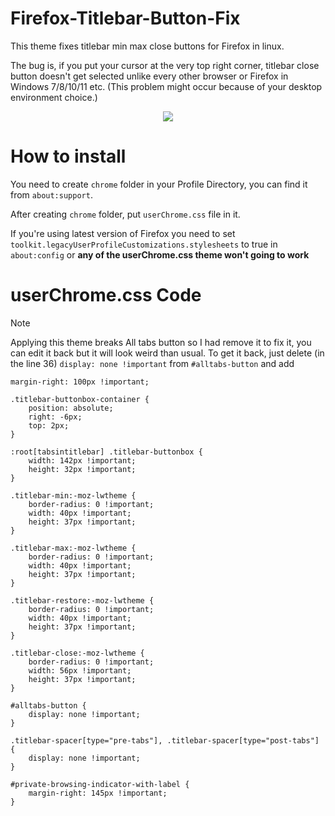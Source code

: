 # Firefox-Titlebar-Button-Fix
This theme fixes titlebar min max close buttons for Firefox in linux.

The bug is, if you put your cursor at the very top right corner, titlebar close button doesn't get selected unlike every other browser or Firefox in Windows 7/8/10/11 etc. (This problem might occur because of your desktop environment choice.)
<p align="center">
<img src="https://raw.githubusercontent.com/birbkeks/FirefoxCSS-Store.github.io/main/images/themes/ftbf.png">
</p>

# How to install
You need to create `chrome` folder in your Profile Directory, you can find it from `about:support`.

After creating `chrome` folder, put `userChrome.css` file in it.

If you're using latest version of Firefox you need to set `toolkit.legacyUserProfileCustomizations.stylesheets` to true in `about:config` or **any of the userChrome.css theme won't going to work**

# userChrome.css Code

> [!NOTE]
>Applying this theme breaks All tabs button so I had remove it to fix it, you can edit it back but it will look weird than usual. 
>To get it back, just delete (in the line 36) `display: none !important` from `#alltabs-button` and add 
>```
>margin-right: 100px !important;
>```


```
.titlebar-buttonbox-container {
    position: absolute;
    right: -6px;
    top: 2px;
}

:root[tabsintitlebar] .titlebar-buttonbox {
    width: 142px !important;
    height: 32px !important;
}

.titlebar-min:-moz-lwtheme {
    border-radius: 0 !important;
    width: 40px !important;
    height: 37px !important;
}

.titlebar-max:-moz-lwtheme {
    border-radius: 0 !important;
    width: 40px !important;
    height: 37px !important;
}

.titlebar-restore:-moz-lwtheme {
    border-radius: 0 !important;
    width: 40px !important;
    height: 37px !important;
}

.titlebar-close:-moz-lwtheme {
    border-radius: 0 !important;
    width: 56px !important;
    height: 37px !important;
}

#alltabs-button {
    display: none !important;
}

.titlebar-spacer[type="pre-tabs"], .titlebar-spacer[type="post-tabs"] {
    display: none !important;
}

#private-browsing-indicator-with-label {
    margin-right: 145px !important;
}
```
